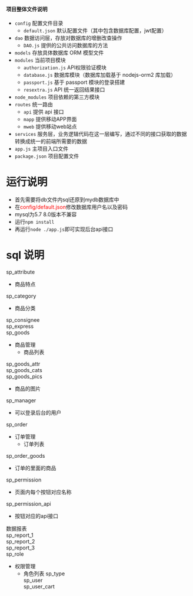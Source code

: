#### 项目整体文件说明

- `config` 配置文件目录
  - `default.json` 默认配置文件（其中包含数据库配置，jwt配置）
- `dao` 数据访问层，存放对数据库的增删改查操作
  - `DAO.js` 提供的公共访问数据库的方法
- `models` 存放具体数据库 ORM 模型文件
- `modules` 当前项目模块
  - `authorization.js` API权限验证模块
  - `database.js` 数据库模块（数据库加载基于 nodejs-orm2 库加载）
  - `passport.js` 基于 passport 模块的登录搭建
  - `resextra.js` API 统一返回结果接口
- `node_modules` 项目依赖的第三方模块
- `routes` 统一路由
  - `api` 提供 api 接口
  - `mapp` 提供移动APP界面
  - `mweb` 提供移动web站点
- `services` 服务层，业务逻辑代码在这一层编写，通过不同的接口获取的数据转换成统一的前端所需要的数据
- `app.js` 主项目入口文件
- `package.json` 项目配置文件

# 运行说明
- 首先需要将db文件内sql还原到mydb数据库中
- 在<font color="red">config/default.json</font>修改数据库用户名以及密码
- mysql为5.7 8.0版本不兼容
- 运行`npm install`
- 再运行`node ./app.js`即可实现后台api接口

# sql 说明
sp_attribute  
- 商品特点

sp_category       
- 商品分类

sp_consignee      
sp_express        
sp_goods
- 商品管理
  - 商品列表

sp_goods_attr     
sp_goods_cats     
sp_goods_pics
- 商品的图片  

sp_manager
- 可以登录后台的用户

sp_order 
- 订单管理
  - 订单列表  

sp_order_goods   
- 订单的里面的商品

sp_permission     
- 页面内每个按钮对应名称

sp_permission_api 
- 按钮对应的api接口

数据报表  
sp_report_1  
sp_report_2       
sp_report_3       
sp_role
- 权限管理
  - 角色列表
sp_type           
sp_user           
sp_user_cart
